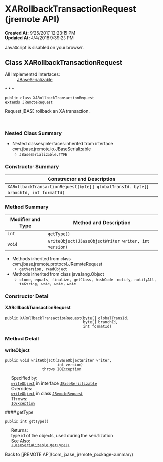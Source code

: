 # XARollbackTransactionRequest (jremote API)

**Created At:** 9/25/2017 12:23:15 PM  
**Updated At:** 4/4/2018 9:39:23 PM  

<script type="text/javascript"><!--
    try {
        if (location.href.indexOf('is-external=true') == -1) {
            parent.document.title="XARollbackTransactionRequest (jremote   API)";
        }
    }
    catch(err) {
    }
//-->
var methods = {"i0":10,"i1":10};
var tabs = {65535:["t0","All Methods"],2:["t2","Instance Methods"],8:["t4","Concrete Methods"]};
var altColor = "altColor";
var rowColor = "rowColor";
var tableTab = "tableTab";
var activeTableTab = "activeTableTab";</script><noscript><div>JavaScript is disabled on your browser.</div></noscript><!-- ========= START OF TOP NAVBAR ======= -->
<!--   -->

## Class XARollbackTransactionRequest

<dl><dt>All Implemented Interfaces:</dt><dd><a href="/39250-io/com_jbase_jremote_io_jbaseserializable" title="interface in com.jbase.jremote.io">JBaseSerializable</a></dd></dl>
* * *


```
public class XARollbackTransactionRequest
extends JRemoteRequest
```

Request jBASE rollback an XA transaction.
<dl><dt><br></dt></dl>

<!--   -->

### Nested Class Summary

- <!--   -->Nested classes/interfaces inherited from interface com.jbase.jremote.io.JBaseSerializable
    - `JBaseSerializable.TYPE`




<!--   -->

### Constructor Summary


| Constructor and Description<br> |
| --- |
| `XARollbackTransactionRequest(byte[] globalTransId, byte[] branchId, int formatId)` <br> |




<!--   -->

### Method Summary


| Modifier and Type<br> | Method and Description<br> |
| --- | --- |
| `int`<br> | `getType()` <br> |
| `void`<br> | `writeObject(JBaseObjectWriter writer, int version)` <br> |


- <!--   -->Methods inherited from class com.jbase.jremote.protocol.JRemoteRequest
    - `getVersion, readObject`
- <!--   -->Methods inherited from class java.lang.Object
    - `clone, equals, finalize, getClass, hashCode, notify, notifyAll, toString, wait, wait, wait`

<!--   -->

### Constructor Detail
<!--   -->
#### XARollbackTransactionRequest

```
public XARollbackTransactionRequest(byte[] globalTransId,
                                    byte[] branchId,
                                    int formatId)
```
<!-- ============ METHOD DETAIL ========== -->
<!--   -->

### 


### Method Detail
<!--   -->
#### writeObject

```
public void writeObject(JBaseObjectWriter writer,
                        int version)
                 throws IOException
```
<dl><dt style="margin-left: 20px;"><span class="overrideSpecifyLabel">Specified by:</span></dt><dd style="margin-left: 20px;"><code><a href="/39250-io/com_jbase_jremote_io_jbaseserializable#writeObject-com.jbase.jremote.io.JBaseObjectWriter-int-">writeObject</a></code> in interface <code><a href="/39250-io/com_jbase_jremote_io_jbaseserializable" title="interface in com.jbase.jremote.io">JBaseSerializable</a></code></dd><dt style="margin-left: 20px;"><span class="overrideSpecifyLabel">Overrides:</span></dt><dd style="margin-left: 20px;"><code><a href="/39270-protocol/com_jbase_jremote_protocol_jremoterequest#writeObject-com.jbase.jremote.io.JBaseObjectWriter-int-">writeObject</a></code> in class <code><a href="/39270-protocol/com_jbase_jremote_protocol_jremoterequest" title="class in com.jbase.jremote.protocol">JRemoteRequest</a></code></dd><dt style="margin-left: 20px;"><span class="throwsLabel">Throws:</span></dt><dd style="margin-left: 20px;"><code><a href="http://java.sun.com/j2se/1.5.0/docs/api/java/io/IOException.html?is-external=true" title="class or interface in java.io">IOException</a></code></dd></dl><!--   -->
#### getType

```
public int getType()
```
<dl><dt style="margin-left: 20px;"><span class="returnLabel">Returns:</span></dt><dd style="margin-left: 20px;">type id of the objects, used during the serialization</dd><dt style="margin-left: 20px;"><span class="seeLabel">See Also:</span></dt><dd style="margin-left: 20px;"><a href="/39250-io/com_jbase_jremote_io_jbaseserializable#getType--"><code>JBaseSerializable.getType()</code></a></dd></dl>
<!-- ========= END OF CLASS DATA ========= --><!-- ======= START OF BOTTOM NAVBAR ====== -->
<!--   -->
Back to [jREMOTE API](com_jbase_jremote_package-summary)
